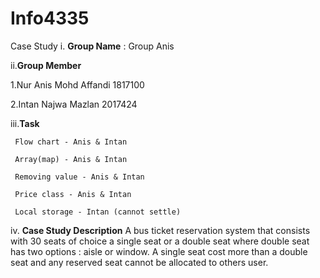 # Info4335

Case Study
i. **Group Name** : Group Anis

ii.**Group Member** 

1.Nur Anis Mohd Affandi 1817100

2.Intan Najwa Mazlan 2017424

iii.**Task** 

     Flow chart - Anis & Intan

     Array(map) - Anis & Intan

     Removing value - Anis & Intan

     Price class - Anis & Intan

     Local storage - Intan (cannot settle)

iv. **Case Study Description** 
A bus ticket reservation system that consists with 30 seats of choice a single seat or a double seat where double seat has two options : aisle or window. A single seat cost more than a double seat and any reserved seat cannot be allocated to others user. 
